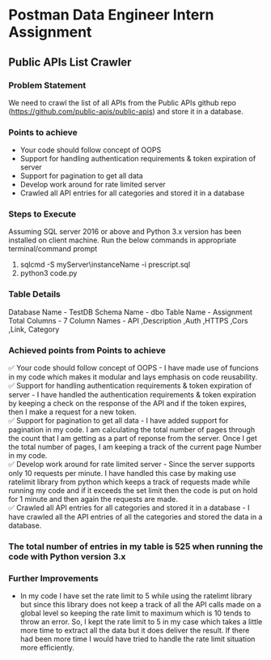 # Postman Data Engineer Intern Assignment
## Public APIs List Crawler

### Problem Statement
We need to crawl the list of all APIs from the Public APIs github repo (https://github.com/public-apis/public-apis) and store it in a database.

### Points to achieve
- Your code should follow concept of OOPS
- Support for handling authentication requirements & token expiration of server
- Support for pagination to get all data
- Develop work around for rate limited server
- Crawled all API entries for all categories and stored it in a database

### Steps to Execute
Assuming SQL server 2016 or above and Python 3.x version has been installed on client machine.
Run the below commands in appropriate terminal/command prompt

1) sqlcmd -S myServer\instanceName -i prescript.sql
2) python3 code.py

### Table Details
Database Name - TestDB
Schema Name - dbo
Table Name - Assignment
Total Columns - 7
Column Names - API ,Description ,Auth ,HTTPS ,Cors ,Link, Category

### Achieved points from Points to achieve


✅ Your code should follow concept of OOPS - I have made use of funcions in my code which makes it modular and lays emphasis on code reusability.<br>
✅ Support for handling authentication requirements & token expiration of server - I have handled the authentication requirements & token expiration by keeping a check on the response of the API and if the token expires, then I make a request for a new token.<br>
✅ Support for pagination to get all data - I have added support for pagination in my code. I am calculating the total number of pages through the count that I am getting as a part of reponse from the server. Once I get the total number of pages, I am keeping a track of the current page Number in my code.<br>
✅ Develop work around for rate limited server - Since the server supports only 10 requests per minute. I have handled this case by making use ratelimit library from python which keeps a track of requests made while running my code and if it exceeds the set limit then the code is put on hold for 1 minute and then again the requests are made.<br>
✅ Crawled all API entries for all categories and stored it in a database - I have crawled all the API entries of all the categories and stored the data in a database.<br>

### The total number of entries in my table is 525 when running the code with Python version 3.x

### Further Improvements
- In my code I have set the rate limit to 5 while using the ratelimt library but since this library does not keep a track of all the API calls made on a global level so keeping the rate limit to maximum which is 10 tends to throw an error. So, I kept the rate limit to 5 in my case which takes a little more time to extract all the data but it does deliver the result. If there had been more time I would have tried to handle the rate limit situation more efficiently.
